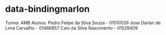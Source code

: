 # data-bindingmarlon

Turma: 4MB
Alunos: 
Pedro Felipe da Silva Souza - 01510539
Jose Darlan de Lima Carvalho - 01466857
Caio da Silva Nascimento - 01529409
